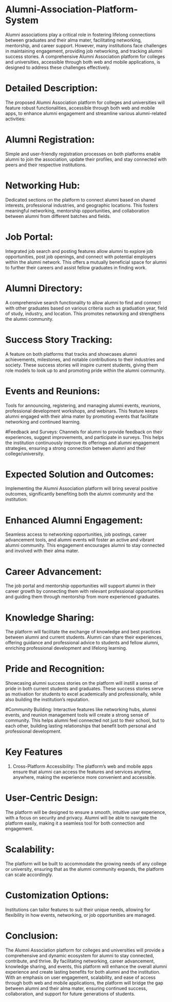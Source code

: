 # Alumni-Association-Platform-System

Alumni associations play a critical role in fostering lifelong connections between graduates and their alma mater, facilitating networking, mentorship, and career support. However, many institutions face challenges in maintaining engagement, providing job networking, and tracking alumni success stories. A comprehensive Alumni Association platform for colleges and universities, accessible through both web and mobile applications, is designed to address these challenges effectively.

# Detailed Description:
The proposed Alumni Association platform for colleges and universities will feature robust functionalities, accessible through both web and mobile apps, to enhance alumni engagement and streamline various alumni-related activities:

# Alumni Registration:
Simple and user-friendly registration processes on both platforms enable alumni to join the association, update their profiles, and stay connected with peers and their respective institutions.

# Networking Hub:
Dedicated sections on the platform to connect alumni based on shared interests, professional industries, and geographic locations. This fosters meaningful networking, mentorship opportunities, and collaboration between alumni from different batches and fields.

# Job Portal:
Integrated job search and posting features allow alumni to explore job opportunities, post job openings, and connect with potential employers within the alumni network. This offers a mutually beneficial space for alumni to further their careers and assist fellow graduates in finding work.

# Alumni Directory:
A comprehensive search functionality to allow alumni to find and connect with other graduates based on various criteria such as graduation year, field of study, industry, and location. This promotes networking and strengthens the alumni community.

# Success Story Tracking:
A feature on both platforms that tracks and showcases alumni achievements, milestones, and notable contributions to their industries and society. These success stories will inspire current students, giving them role models to look up to and promoting pride within the alumni community.

# Events and Reunions:
Tools for announcing, registering, and managing alumni events, reunions, professional development workshops, and webinars. This feature keeps alumni engaged with their alma mater by promoting events that facilitate networking and continued learning.

#Feedback and Surveys:
Channels for alumni to provide feedback on their experiences, suggest improvements, and participate in surveys. This helps the institution continuously improve its offerings and alumni engagement strategies, ensuring a strong connection between alumni and their college/university.

# Expected Solution and Outcomes:
Implementing the Alumni Association platform will bring several positive outcomes, significantly benefiting both the alumni community and the institution:

# Enhanced Alumni Engagement:
Seamless access to networking opportunities, job postings, career advancement tools, and alumni events will foster an active and vibrant alumni community. This engagement encourages alumni to stay connected and involved with their alma mater.

# Career Advancement:
The job portal and mentorship opportunities will support alumni in their career growth by connecting them with relevant professional opportunities and guiding them through mentorship from more experienced graduates.

# Knowledge Sharing:
The platform will facilitate the exchange of knowledge and best practices between alumni and current students. Alumni can share their experiences, offering guidance and professional advice to students and fellow alumni, enriching professional development and lifelong learning.

# Pride and Recognition:
Showcasing alumni success stories on the platform will instill a sense of pride in both current students and graduates. These success stories serve as motivation for students to excel academically and professionally, while also building the institution’s reputation.

#Community Building:
Interactive features like networking hubs, alumni events, and reunion management tools will create a strong sense of community. This helps alumni feel connected not just to their school, but to each other, building lasting relationships 
that benefit both personal and professional development.

# Key Features

1. Cross-Platform Accessibility: 
The platform’s web and mobile apps ensure that alumni can access the features and services anytime, anywhere, making the experience more convenient and accessible.

# User-Centric Design:
The platform will be designed to ensure a smooth, intuitive user experience, with a focus on security and privacy. Alumni will be able to navigate the platform easily, making it a seamless tool for both connection and engagement.

# Scalability:
The platform will be built to accommodate the growing needs of any college or university, ensuring that as the alumni community expands, the platform can scale accordingly.

# Customization Options:
Institutions can tailor features to suit their unique needs, allowing for flexibility in how events, networking, or job opportunities are managed.

# Conclusion:
The Alumni Association platform for colleges and universities will provide a comprehensive and dynamic ecosystem for alumni to stay connected, contribute, and thrive. By facilitating networking, career advancement, knowledge sharing, and events, this platform will enhance the overall alumni experience and create lasting benefits for both alumni and the institution.
With an emphasis on user engagement, scalability, and ease of access through both web and mobile applications, the platform will bridge the gap between alumni and their alma mater, ensuring continued success, collaboration, and support for future generations of students.
